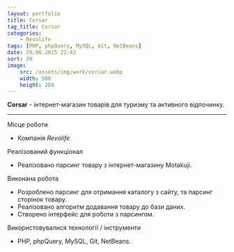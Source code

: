 ```yaml
---
layout: portfolio
title: Corsar
tag_title: Corsar
categories:
    - Revolife
tags: [PHP, phpQuery, MySQL, Git, NetBeans]
date: 29.08.2015 22:43
sort: 29
image: 
    src: /assets/img/work/corsar.webp 
    width: 500
    height: 284
---
```


**Corsar** - інтернет-магазин товарів для туризму та активного відпочинку.

---

Місце роботи

* Компанія _Revolife_

Реалізований функціонал

* Реалізовано парсинг товару з інтернет-магазину Motakuji.

Виконана робота

* Розроблено парсинг для отримання каталогу з сайту, та парсинг сторінок товару.
* Реалізовано алгоритм додавання товару до бази даних.
* Створено інтерфейс для роботи з парсингом.

Використовувалися технології / інструменти

* PHP, phpQuery, MySQL, Git, NetBeans.
